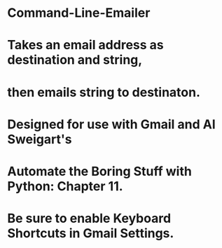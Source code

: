 # Command-Line-Emailer
# Takes an email address as destination and string,
# then emails string to destinaton.
# Designed for use with Gmail and Al Sweigart's
# Automate the Boring Stuff with Python: Chapter 11.
# Be sure to enable Keyboard Shortcuts in Gmail Settings.